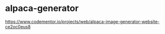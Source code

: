 # alpaca-generator
https://www.codementor.io/projects/web/alpaca-image-generator-website-ce2oc0eus8
